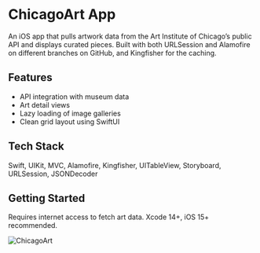 # ChicagoArt App
An iOS app that pulls artwork data from the Art Institute of Chicago’s public API and displays curated pieces. Built with both URLSession and Alamofire on different branches on GitHub, and Kingfisher for the caching.

## Features
- API integration with museum data
- Art detail views
- Lazy loading of image galleries
- Clean grid layout using SwiftUI

## Tech Stack
Swift, UIKit, MVC, Alamofire, Kingfisher, UITableView, Storyboard, URLSession, JSONDecoder

## Getting Started
Requires internet access to fetch art data. Xcode 14+, iOS 15+ recommended.


![ChicagoArt](https://github.com/antonpenkov1/ChicagoArtApp/assets/114803121/d8324cbc-661e-47fe-8138-eb10b737ee8c)
